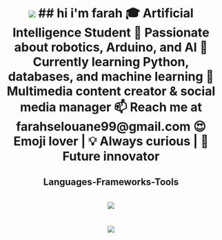 <img align="right"  />

<h1 align="center">
    <img src="https://readme-typing-svg.herokuapp.com/?font=Righteous&size=35&center=true&vCenter=true&width=500&height=70&duration=4000&lines=Hi+There!+👋;+I'm+farah+selouane;" />
## hi i'm farah
🎓 Artificial Intelligence Student
🤖 Passionate about robotics, Arduino, and AI
🌱 Currently learning Python, databases, and machine learning
🎨 Multimedia content creator & social media manager
📫 Reach me at farahselouane99@gmail.com
😍 Emoji lover | 💡 Always curious | 🚀 Future innovator
  <h2 align="center"> Languages-Frameworks-Tools </h2>
<br/>
<div align="center">
    <img src="https://skillicons.dev/icons?i=vscode,github,python,c,mysql," />

   <img align="right" />

<h1 align="center">
    <img src="https://readme-typing-svg.herokuapp.com/?font=Righteous&size=35&center=true&vCenter=true&width=500&height=70&duration=4000&lines=thank+you!+👋;" />

 
